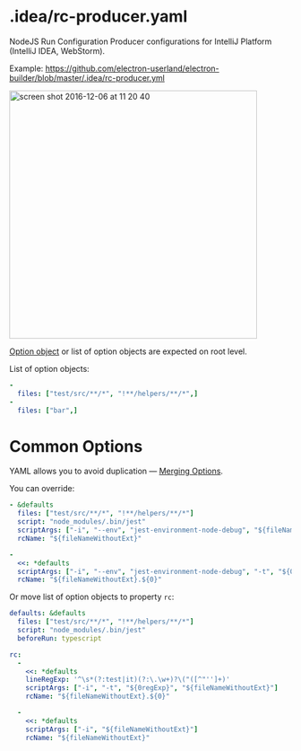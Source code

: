 # .idea/rc-producer.yaml

NodeJS Run Configuration Producer configurations for IntelliJ Platform (IntelliJ IDEA, WebStorm).

Example: https://github.com/electron-userland/electron-builder/blob/master/.idea/rc-producer.yml

<img width="442" alt="screen shot 2016-12-06 at 11 20 40" src="https://cloud.githubusercontent.com/assets/350686/20921813/195b0168-bba6-11e6-9076-8de8bd1dd0e9.png">

[Option object](https://github.com/develar/ij-rc-producer/blob/master/rc-producer.yml) or list of option objects are expected on root level.

List of option objects:
```yaml
-
  files: ["test/src/**/*", "!**/helpers/**/*",]
-
  files: ["bar",]
```

# Common Options
YAML allows you to avoid duplication — [Merging Options](http://atechie.net/2009/07/merging-hashes-in-yaml-conf-files/). 

You can override:

```yaml
- &defaults
  files: ["test/src/**/*", "!**/helpers/**/*"]
  script: "node_modules/.bin/jest"
  scriptArgs: ["-i", "--env", "jest-environment-node-debug", "${fileNameWithoutExt}"]
  rcName: "${fileNameWithoutExt}"

-
  <<: *defaults
  scriptArgs: ["-i", "--env", "jest-environment-node-debug", "-t", "${0regExp}", "${fileNameWithoutExt}"]
  rcName: "${fileNameWithoutExt}.${0}"
```


Or move list of option objects to property `rc`:

```yaml
defaults: &defaults
  files: ["test/src/**/*", "!**/helpers/**/*"]
  script: "node_modules/.bin/jest"
  beforeRun: typescript

rc:
  -
    <<: *defaults
    lineRegExp: '^\s*(?:test|it)(?:\.\w+)?\("([^"'']+)'
    scriptArgs: ["-i", "-t", "${0regExp}", "${fileNameWithoutExt}"]
    rcName: "${fileNameWithoutExt}.${0}"

  -
    <<: *defaults
    scriptArgs: ["-i", "${fileNameWithoutExt}"]
    rcName: "${fileNameWithoutExt}"
```
